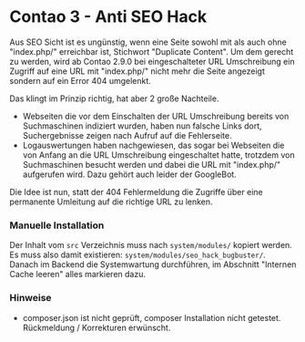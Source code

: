 Contao 3 - Anti SEO Hack
========================

Aus SEO Sicht ist es ungünstig, wenn eine Seite sowohl mit als auch ohne "index.php/" erreichbar ist, Stichwort "Duplicate Content". Um dem gerecht zu werden, wird ab Contao 2.9.0 bei eingeschalteter URL Umschreibung ein Zugriff auf eine URL mit "index.php/" nicht mehr die Seite angezeigt sondern auf ein Error 404 umgelenkt.

Das klingt im Prinzip richtig, hat aber 2 große Nachteile.

* Webseiten die vor dem Einschalten der URL Umschreibung bereits von Suchmaschinen indiziert wurden, haben nun falsche Links dort, Suchergebnisse zeigen nach Aufruf auf die Fehlerseite.
* Logauswertungen haben nachgewiesen, das sogar bei Webseiten die von Anfang an die URL Umschreibung eingeschaltet hatte, trotzdem von Suchmaschinen besucht werden und dabei die URL mit "index.php/" aufgerufen wird. Dazu gehört auch leider der GoogleBot.

Die Idee ist nun, statt der 404 Fehlermeldung die Zugriffe über eine permanente Umleitung auf die richtige URL zu lenken.

### Manuelle Installation

Der Inhalt vom `src` Verzeichnis muss nach `system/modules/` kopiert werden. Es muss also damit existieren: `system/modules/seo_hack_bugbuster/`.
Danach im Backend die Systemwartung durchführen, im Abschnitt "Internen Cache leeren" alles markieren dazu.

### Hinweise
* composer.json ist nicht geprüft, composer Installation nicht getestet. Rückmeldung / Korrekturen erwünscht.

